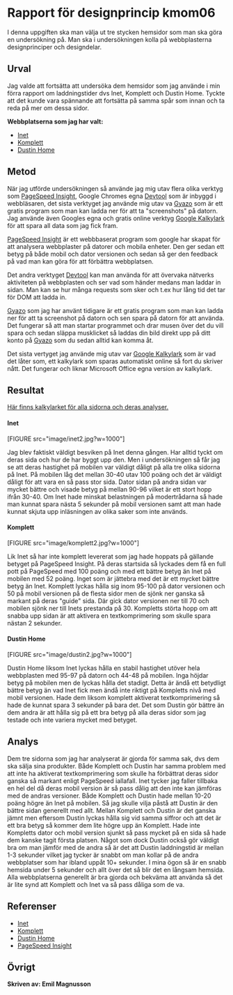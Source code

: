 ---
---
Rapport för designprincip kmom06
=========================

I denna uppgiften ska man välja ut tre stycken hemsidor som man ska göra en undersökning på. Man ska i undersökningen
kolla på webbplasterna designprinciper och designdelar.


Urval
-----------------------
Jag valde att fortsätta att undersöka dem hemsidor som jag använde i min förra rapport om laddningstider dvs Inet, Komplett och Dustin Home.
Tyckte att det kunde vara spännande att fortsätta på samma spår som innan och ta reda på mer om dessa sidor.

**Webbplatserna som jag har valt:**

* <a href="https://www.inet.se/">Inet</a>
* <a href="https://www.komplett.se/">Komplett</a>
* <a href="https://www.dustinhome.se/">Dustin Home</a>

Metod
-----------------------

När jag utförde undersökningen så använde jag mig utav flera olika verktyg som <a href="https://developers.google.com/speed/pagespeed/insights/">PageSpeed Insight</a>, Google Chromes egna <a href="https://developers.google.com/web/tools/chrome-devtools/">Devtool</a> som är inbyggd i webbläsaren, det sista verktyget jag använde mig utav va <a href="https://gyazo.com/captures">Gyazo</a> som är ett gratis program som man kan ladda ner för att ta "screenshots" på datorn. Jag använde även Googles egna och gratis online verktyg <a href="https://docs.google.com/spreadsheets/u/0/">Google Kalkylark</a> för att spara all data som jag fick fram.

<a href="https://developers.google.com/speed/pagespeed/insights/">PageSpeed Insight</a> är ett webbbaserat program som google har skapat för att analysera webbplaster på datorer och mobila enheter. Den ger sedan ett betyg på både mobil och dator versionen och sedan så ger den feedback på vad man kan göra för att förbättra webbplatsen.

Det andra verktyget <a href="https://developers.google.com/web/tools/chrome-devtools/">Devtool</a> kan man använda för att övervaka nätverks aktiviteten på webbplasten och ser vad som händer medans man laddar in sidan. Man kan se hur många requests som sker och t.ex hur lång tid det tar för DOM att ladda in.

<a href="https://gyazo.com/captures">Gyazo</a> som jag har använt tidigare är ett gratis program som man kan ladda ner för att ta screenshot på datorn och sen spara på datorn för att använda. Det fungerar så att man startar programmet och drar musen över det du vill spara och sedan släppa musklicket så laddas din bild direkt upp på ditt konto på <a href="https://gyazo.com/captures">Gyazo</a> som du sedan alltid kan komma åt.

Det sista vertyget jag använde mig utav var <a href="https://docs.google.com/spreadsheets/u/0/">Google Kalkylark</a> som är vad det låter som, ett kalkylark som sparas automatiskt online så fort du skriver nått. Det fungerar och liknar Microsoft Office egna version av kalkylark.

Resultat
-----------------------

<a href="https://docs.google.com/spreadsheets/d/1M6DgTiNc_s4Ov0kHsHDER0sznoUJzPof7hUHa9PCNGI/edit#gid=0">Här finns kalkylarket för alla sidorna och deras analyser.</a>

#### Inet

[FIGURE src="image/inet2.jpg?w=1000"]

Jag blev faktiskt väldigt besviken på Inet denna gången. Har alltid tyckt om deras sida och hur de har byggt upp den. Men i undersökningen så får jag se att deras hastighet på mobilen var väldigt dåligt på alla tre olika sidorna på Inet. På mobilen låg det mellan 30-40 utav 100 poäng och det är väldigt dåligt för att vara en så pass stor sida. Dator sidan på andra sidan var mycket bättre och visade betyg på mellan 90-96 vilket är ett stort hopp ifrån 30-40. Om Inet hade minskat belastningen på modertrådarna så hade man kunnat spara nästa 5 sekunder på mobil versionen samt att man hade kunnat skjuta upp inläsningen av olika saker som inte används.

#### Komplett

[FIGURE src="image/komplett2.jpg?w=1000"]

Lik Inet så har inte komplett levererat som jag hade hoppats på gällande betyget på PageSpeed Insight. På deras startsida så lyckades dem få en full pott på PageSpeed med 100 poäng och med ett bättre betyg än Inet på mobilen med 52 poäng. Inget som är jättebra med det är ett mycket bättre betyg än Inet. Komplett lyckas hålla sig inom 95-100 på dator versionen och 50 på mobil versionen på de flesta sidor men de sjönk ner ganska så markant på deras "guide" sida. Där gick dator versionen ner till 70 och mobilen sjönk ner till Inets prestanda på 30. Kompletts störta hopp om att snabba upp sidan är att aktivera en textkomprimering som skulle spara nästan 2 sekunder.

#### Dustin Home

[FIGURE src="image/dustin2.jpg?w=1000"]

Dustin Home liksom Inet lyckas hålla en stabil hastighet utöver hela webbplasten med 95-97 på datorn och 44-48 på mobilen. Inga höjdar betyg på mobilen men de lyckas hålla det stadigt. Detta är ändå ett betydligt bättre betyg än vad Inet fick men ändå inte riktigt på Kompletts nivå med mobil versionen. Hade dem liksom komplett aktiverat textkomprimering så hade de kunnat spara 3 sekunder på bara det. Det som Dustin gör bättre än dem andra är att hålla sig på ett bra betyg på alla deras sidor som jag testade och inte variera mycket med betyget.

Analys
-----------------------

Dem tre sidorna som jag har analyserat är gjorda för samma sak, dvs dem ska sälja sina produkter. Både Komplett och Dustin har samma problem med att inte ha aktiverat textkomprimering som skulle ha förbättrat deras sidor ganska så markant enligt PageSpeed iallafall. Inet tycker jag faller tillbaka en hel del då deras mobil version är så pass dålig att den inte kan jämföras med de andras versioner. Både Komplett och Dustin hade mellan 10-20 poäng högre än Inet på mobilen. Så jag skulle vilja påstå att Dustin är den bättre sidan generellt med allt. Mellan Komplett och Dustin är det ganska jämnt men eftersom Dustin lyckas hålla sig vid samma siffror och att det är ett bra betyg så kommer dem lite högre upp än Komplett. Hade inte Kompletts dator och mobil version sjunkt så pass mycket på en sida så hade dem kanske tagit första platsen. Något som dock Dustin också gör väldigt bra om man jämför med de andra så är det att Dustin laddningstid är mellan 1-3 sekunder vilket jag tycker är snabbt om man kollar på de andra webbplatser som har ibland uppåt 10+ sekunder. I mina ögon så är en snabb hemsida under 5 sekunder och allt över det så blir det en långsam hemsida. Alla webbplatserna generellt är bra gjorda och bekväma att använda så det är lite synd att Komplett och Inet va så pass dåliga som de va.

Referenser
-----------------------


* <a href="https://www.inet.se/">Inet</a>
* <a href="https://www.komplett.se/">Komplett</a>
* <a href="https://www.dustinhome.se/">Dustin Home</a>
* <a href="https://developers.google.com/speed/pagespeed/insights/">PageSpeed Insight</a>

Övrigt
-----------------------

__Skriven av: Emil Magnusson__